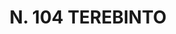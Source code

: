 ---
title: "N. 104 TEREBINTO"
plant-name: "N. 104"
plant-number: "104"
plant-xml: "/assets/xml/plant104.xml"
plant-img1: "/assets/img/plant104_verso.jpg"
plant-img2: "/assets/img/plant104.jpg"
plant-title: "N. 104 TEREBINTO"
plant-taxon-link: ""
plant-taxon-content: ""
layout: single-xml
---
